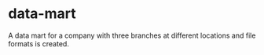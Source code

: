 # data-mart
A data mart for a company with three branches at different locations and file formats is created.
